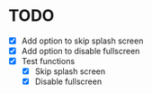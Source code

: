 # TODO

* [x] Add option to skip splash screen
* [x] Add option to disable fullscreen
* [x] Test functions
  * [x] Skip splash screen
  * [x] Disable fullscreen
